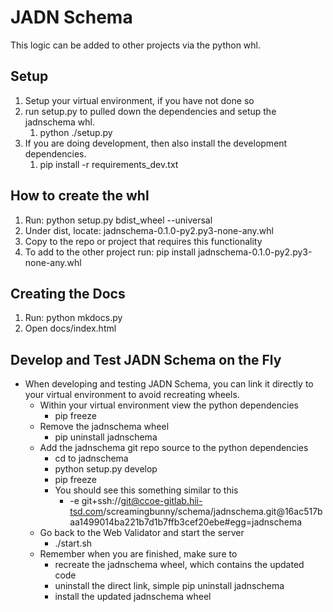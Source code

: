 # JADN Schema

This logic can be added to other projects via the python whl. 

## Setup
1) Setup your virtual environment, if you have not done so
2) run setup.py to pulled down the dependencies and setup the jadnschema whl.
   1) python ./setup.py
3) If you are doing development, then also install the development dependencies.
   1) pip install -r requirements_dev.txt

## How to create the whl
1) Run: python setup.py bdist_wheel --universal
2) Under dist, locate: jadnschema-0.1.0-py2.py3-none-any.whl
3) Copy to the repo or project that requires this functionality
4) To add to the other project run: pip install jadnschema-0.1.0-py2.py3-none-any.whl

## Creating the Docs
1) Run: python mkdocs.py
2) Open docs/index.html

## Develop and Test JADN Schema on the Fly
* When developing and testing JADN Schema, you can link it directly to your virtual environment to avoid recreating wheels.
  * Within your virtual environment view the python dependencies 
    * pip freeze
  * Remove the jadnschema wheel
    * pip uninstall jadnschema
  * Add the jadnschema git repo source to the python dependencies
    * cd to jadnschema
    * python setup.py develop
    * pip freeze
    * You should see this something similar to this
      * -e git+ssh://git@ccoe-gitlab.hii-tsd.com/screamingbunny/schema/jadnschema.git@16ac517baa1499014ba221b7d1b7ffb3cef20ebe#egg=jadnschema
  * Go back to the Web Validator and start the server
    * ./start.sh
  * Remember when you are finished, make sure to 
    * recreate the jadnschema wheel, which contains the updated code
    * uninstall the direct link, simple pip uninstall jadnschema
    * install the updated jadnschema wheel
